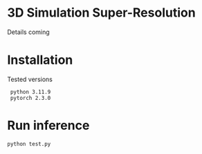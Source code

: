 # 3D Simulation Super-Resolution

Details coming

# Installation
Tested versions
 
     python 3.11.9
     pytorch 2.3.0

# Run inference

    python test.py